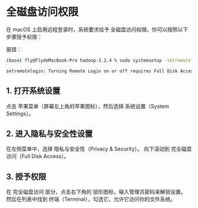 # 全磁盘访问权限
在 macOS 上启用远程登录时，系统要求给予 全磁盘访问权限。你可以按照以下步骤授予权限：

报错：
```bash
(base) fly@FlydeMacBook-Pro hadoop-3.2.4 % sudo systemsetup -setremotelogin on

setremotelogin: Turning Remote Login on or off requires Full Disk Access privileges.
```
## 1. 打开系统设置
   点击 苹果菜单（屏幕左上角的苹果图标），然后选择 系统设置（System Settings）。
## 2. 进入隐私与安全性设置
   在左侧菜单中，选择 隐私与安全性（Privacy & Security）。
   向下滚动到 完全磁盘访问（Full Disk Access）。
## 3. 授予权限
   在 完全磁盘访问 部分，点击右下角的 锁形图标，输入管理员密码来解锁设置。
   然后在列表中找到 终端（Terminal），勾选它，允许它访问你的文件系统。